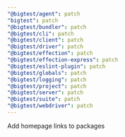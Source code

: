 ```yaml
---
"@bigtest/agent": patch
"bigtest": patch
"@bigtest/bundler": patch
"@bigtest/cli": patch
"@bigtest/client": patch
"@bigtest/driver": patch
"@bigtest/effection": patch
"@bigtest/effection-express": patch
"@bigtest/eslint-plugin": patch
"@bigtest/globals": patch
"@bigtest/logging": patch
"@bigtest/project": patch
"@bigtest/server": patch
"@bigtest/suite": patch
"@bigtest/webdriver": patch
---
```


Add homepage links to packages
